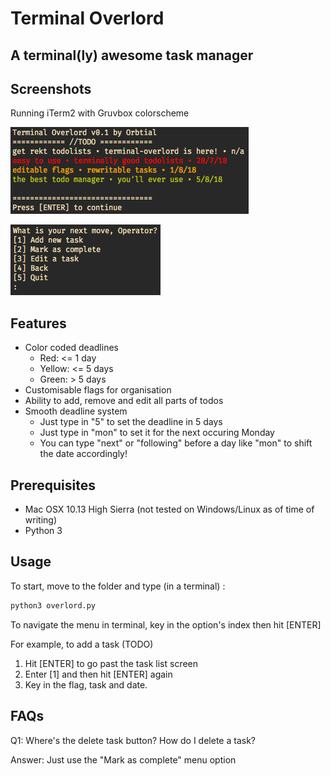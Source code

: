 # Terminal Overlord
## A terminal(ly) awesome task manager

## Screenshots
Running iTerm2 with Gruvbox colorscheme

![alt-text](https://github.com/Orbtial/terminal-overlord/blob/master/Screenshots/terminal-overlord%20screenshot(1).png "Task list screen")

![alt-text](https://github.com/Orbtial/terminal-overlord/blob/master/Screenshots/terminal-overlord%20screenshot(2).png "Operator menu screen")

## Features
* Color coded deadlines
	* Red: <= 1 day
	* Yellow: <= 5 days
	* Green: > 5 days
* Customisable flags for organisation
* Ability to add, remove and edit all parts of todos
* Smooth deadline system
	* Just type in "5" to set the deadline in 5 days
	* Just type in "mon" to set it for the next occuring Monday
	* You can type "next" or "following" before a day like "mon" to shift the date accordingly!
	
## Prerequisites
* Mac OSX 10.13 High Sierra (not tested on Windows/Linux as of time of writing)
* Python 3

## Usage
To start, move to the folder and type (in a terminal) :
```bash
python3 overlord.py
```

To navigate the menu in terminal, key in the option's index then hit [ENTER]

For example, to add a task (TODO)
1. Hit [ENTER] to go past the task list screen
2. Enter [1] and then hit [ENTER] again
3. Key in the flag, task and date.

## FAQs
Q1: Where's the delete task button? How do I delete a task?

Answer: Just use the "Mark as complete" menu option
